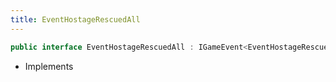 ```yaml
---
title: EventHostageRescuedAll
---
```


```csharp
public interface EventHostageRescuedAll : IGameEvent<EventHostageRescuedAll>
```

- Implements

